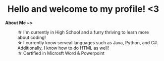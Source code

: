 <h1 align="center">Hello and welcome to my profile! <3</h1>

<b>About Me ~></b>
  <dl>
  <dd>☆ I'm currently in High School and a furry thriving to learn more about coding!</dd>
  <dd>☆ I currently know serveal languages such as Java, Python, and C#. Additionally, I know how to do HTML as well!</dd>
  <dd>☆ Certified in Microsft Word & Powerpoint</dd>
  </dl>
